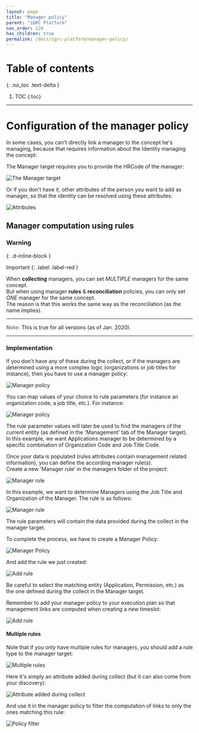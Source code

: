 ```yaml
---
layout: page
title: "Manager policy"
parent: "iGRC Platform"
nav_order: 220
has_children: true
permalink: /docs/igrc-platform/manager-policy/
---
```


# Table of contents
{: .no_toc .text-delta }

1. TOC
{:toc}
---

# Configuration of the manager policy 

In some cases, you can't directly link a manager to the concept he's managing, because that requires information about the Identity managing the concept:   

The Manager target requires you to provide the HRCode of the manager:   

![The Manager target](./images/manager_hrcode.png "The Manager target")   

Or if you don't have it, other attributes of the person you want to add as manager, so that the identity can be resolved using these attributes:   

![Attributes](./images/manager_attributes.png "Attributes")  

## Manager computation using rules

### Warning
{: .d-inline-block }

Important
{: .label .label-red }

When **collecting** managers, you can set *MULTIPLE* managers for the same concept.  
But when using manager **rules** & **reconciliation** policies, you can only set *ONE* manager for the same concept.  
The reason is that this works the same way as the reconciliation (as the name implies).  

---

<span style="color:grey">**Note:**</span> This is true for all versions (as of Jan. 2020).

---

### Implementation

If you don't have any of these during the collect, or if the managers are determined using a more complex logic (organizations or job titles for instance), then you have to use a manager policy:   

![Manager policy](./images/manager_rule_parameters.png "Manager policy")   

You can map values of your choice to rule parameters (for instance an organization code, a job title, etc.). For instance:    

![Manager policy](./images/manager_rule_parameters_ex.png "Manager policy")   

The rule parameter values will later be used to find the managers of the current entity (as defined in the 'Management' tab of the Manager target).   
In this example, we want Applications manager to be determined by a specific combination of Organization Code and Job Title Code.     

Once your data is populated (rules attributes contain management related information), you can define the according manager rule(s).   
Create a new 'Manager rule' in the managers folder of the project:    

![Manager rule](./images/new_manager_rule.png "Manager rule")   

In this example, we want to determine Managers using the Job Title and Organization of the Manager. The rule is as follows:   

![Manager rule](./images/managers_rule.png "Manager rule")   

The rule parameters will contain the data provided during the collect in the manager target.  

To complete the process, we have to create a Manager Policy:   

![Manager Policy](./images/new_manager_policy.png "Manager Policy")   

And add the rule we just created:   

![Add rule](./images/manager_policy.png "Add rule")   

Be careful to select the matching entity (Application, Permission, etc.) as the one defined during the collect in the Manager target.   

Remember to add your manager policy to your execution plan so that management links are computed when creating a new timeslot:    

![Add rule](./images/technical_conf.png "Add rule")   

#### Multiple rules   

Note that if you only have multiple rules for managers, you should add a rule type to the manager target:   

![Multiple rules](./images/rule_type_collect.png "Multiple rules")   

Here it's simply an attribute added during collect (but it can also come from your discovery):   

![Attribute added during collect](./images/rule_type_attr.png "Attribute added during collect")   

And use it in the manager policy to filter the computation of links to only the ones matching this rule:   

![Policy filter](./images/policy_filter.png "Policy filter")   

